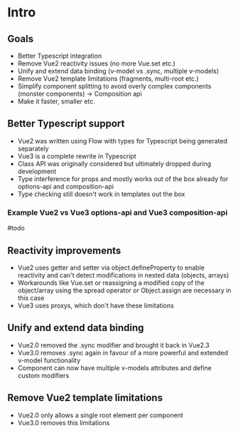 # Intro

## Goals
- Better Typescript integration
- Remove Vue2 reactivity issues (no more Vue.set etc.)
- Unify and extend data binding (v-model vs .sync, multiple v-models)
- Remove Vue2 template limitations (fragments, multi-root etc.)
- Simplify component splitting to avoid overly complex components (monster components) -> Composition api
- Make it faster, smaller etc.

## Better Typescript support
- Vue2 was written using Flow with types for Typescript being generated separately
- Vue3 is a complete rewrite in Typescript
- Class API was originally considered but ultimately dropped during development
- Type interference for props and mostly works out of the box already for options-api and composition-api
- Type checking still doesn't work in templates out the box

### Example Vue2 vs Vue3 options-api and Vue3 composition-api
#todo

## Reactivity improvements
- Vue2 uses getter and setter via object.defineProperty to enable reactivity and can't detect modifications in nested data (objects, arrays)
- Workarounds like Vue.set or reassigning a modified copy of the object/array using the spread operator or Object.assign are necessary in this case
- Vue3 uses proxys, which don't have these limitations

## Unify and extend data binding
- Vue2.0 removed the .sync modifier and brought it back in Vue2.3
- Vue3.0 removes .sync again in favour of a more powerful and extended v-model functionality
- Component can now have multiple v-models attributes and define custom modifiers

## Remove Vue2 template limitations
- Vue2.0 only allows a single root element per component
- Vue3.0 removes this limitations
